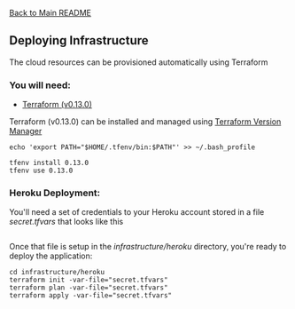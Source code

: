 [Back to Main README](../README.md)
## Deploying Infrastructure
The cloud resources can be provisioned automatically using Terraform 

### You will need: 
* [Terraform (v0.13.0)](https://www.terraform.io/downloads.html)

Terraform (v0.13.0) can be installed and managed using [Terraform Version Manager](https://github.com/tfutils/tfenv)

```
echo 'export PATH="$HOME/.tfenv/bin:$PATH"' >> ~/.bash_profile
```

```
tfenv install 0.13.0
tfenv use 0.13.0
```

### Heroku Deployment:

You'll need a set of credentials to your Heroku account stored in a file *secret.tfvars* that looks like this

```

```

Once that file is setup in the *infrastructure/heroku* directory, you're ready to deploy the application: 

```
cd infrastructure/heroku
terraform init -var-file="secret.tfvars"
terraform plan -var-file="secret.tfvars"
terraform apply -var-file="secret.tfvars"
```
